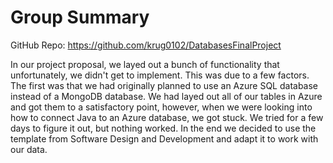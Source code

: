 # Group Summary
GitHub Repo: https://github.com/krug0102/DatabasesFinalProject

In our project proposal, we layed out a bunch of functionality that unfortunately, we didn't get to implement.  This was due to a few factors.  The first was that we had originally planned to use an Azure SQL database instead of a MongoDB database.  We had layed out all of our tables in Azure and got them to a satisfactory point, however, when we were looking into how to connect Java to an Azure database, we got stuck.  We tried for a few days to figure it out, but nothing worked.  In the end we decided to use the template from Software Design and Development and adapt it to work with our data.  

